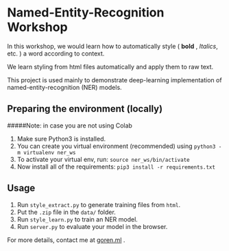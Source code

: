 # Named-Entity-Recognition Workshop

In this workshop, we would learn how to automatically style ( **bold** , 	*Italics*, etc. ) a word according to context.

We learn styling from html files automatically and apply them to raw text.

This project is used mainly to demonstrate deep-learning implementation of named-entity-recognition (NER) models.
## Preparing the environment (locally)
 #####Note: in case you are not using Colab
1. Make sure Python3 is installed.
2. You can create you virtual environment (recommended) using `python3 -m virtualenv ner_ws`
3. To activate your virtual env, run: `source ner_ws/bin/activate`
4. Now install all of the requirements: `pip3 install -r requirements.txt`[](https://www.python.org/downloads/release/python-364/)
## Usage

  1. Run `style_extract.py` to generate training files from `html`.
  1. Put the `.zip` file in the `data/` folder.
  1. Run `style_learn.py` to train an NER model.
  1. Run `server.py` to evaluate your model in the browser.


For more details, contact me at [goren.ml](http://www.goren.ml) .
